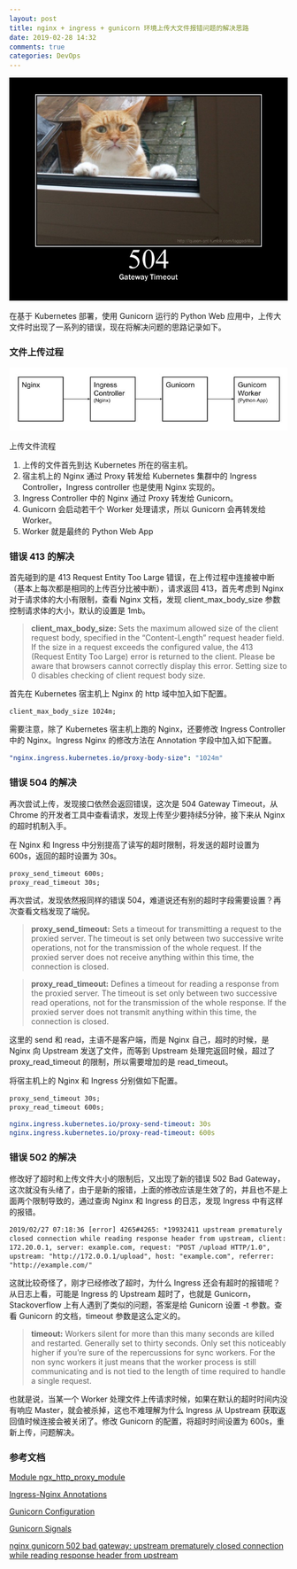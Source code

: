 ```yaml
---
layout: post
title: nginx + ingress + gunicorn 环境上传大文件报错问题的解决思路
date: 2019-02-28 14:32
comments: true
categories: DevOps
---
```


![](/upload/20190228_01.jpeg)

在基于 Kubernetes 部署，使用 Gunicorn 运行的 Python Web 应用中，上传大文件时出现了一系列的错误，现在将解决问题的思路记录如下。

<!-- more --> 

### 文件上传过程

![](/upload/20190228_02.jpg)

上传文件流程

1. 上传的文件首先到达 Kubernetes 所在的宿主机。
2. 宿主机上的 Nginx 通过 Proxy 转发给 Kubernetes 集群中的 Ingress Controller，Ingress controller 也是使用 Nginx 实现的。
3. Ingress Controller 中的 Nginx 通过 Proxy 转发给 Gunicorn。
4. Gunicorn 会启动若干个 Worker 处理请求，所以 Gunicorn 会再转发给 Worker。
5. Worker 就是最终的 Python Web App

### 错误 413 的解决

首先碰到的是 413 Request Entity Too Large 错误，在上传过程中连接被中断（基本上每次都是相同的上传百分比被中断），请求返回 413，首先考虑到 Nginx 对于请求体的大小有限制，查看 Nginx 文档，发现 client_max_body_size 参数控制请求体的大小，默认的设置是 1mb。

> **client_max_body_size:** Sets the maximum allowed size of the client request body, specified in the “Content-Length” request header field. If the size in a request exceeds the configured value, the 413 (Request Entity Too Large) error is returned to the client. Please be aware that browsers cannot correctly display this error. Setting size to 0 disables checking of client request body size.

首先在 Kubernetes 宿主机上 Nginx 的 http 域中加入如下配置。

```nginx
client_max_body_size 1024m;
```

需要注意，除了 Kubernetes 宿主机上跑的 Nginx，还要修改 Ingress Controller 中的 Nginx。Ingress Nginx 的修改方法在 Annotation 字段中加入如下配置。

```yaml
"nginx.ingress.kubernetes.io/proxy-body-size": "1024m"
```

### 错误 504 的解决

再次尝试上传，发现接口依然会返回错误，这次是 504 Gateway Timeout，从 Chrome 的开发者工具中查看请求，发现上传至少要持续5分钟，接下来从 Nginx 的超时机制入手。

在 Nginx 和 Ingress 中分别提高了读写的超时限制，将发送的超时设置为 600s，返回的超时设置为 30s。

```nginx
proxy_send_timeout 600s;
proxy_read_timeout 30s;
```

再次尝试，发现依然报同样的错误 504，难道说还有别的超时字段需要设置？再次查看文档发现了端倪。

> **proxy_send_timeout:** Sets a timeout for transmitting a request to the proxied server. The timeout is set only between two successive write operations, not for the transmission of the whole request. If the proxied server does not receive anything within this time, the connection is closed.

> **proxy_read_timeout:** Defines a timeout for reading a response from the proxied server. The timeout is set only between two successive read operations, not for the transmission of the whole response. If the proxied server does not transmit anything within this time, the connection is closed.

这里的 send 和 read，主语不是客户端，而是 Nginx 自己，超时的时候，是 Nginx 向 Upstream 发送了文件，而等到 Upstream 处理完返回时候，超过了 proxy_read_timeout 的限制，所以需要增加的是 read_timeout。

将宿主机上的 Nginx 和 Ingress 分别做如下配置。

```nginx
proxy_send_timeout 30s;
proxy_read_timeout 600s;
```

```yaml
nginx.ingress.kubernetes.io/proxy-send-timeout: 30s
nginx.ingress.kubernetes.io/proxy-read-timeout: 600s
```

### 错误 502 的解决

修改好了超时和上传文件大小的限制后，又出现了新的错误 502 Bad Gateway，这次就没有头绪了，由于是新的报错，上面的修改应该是生效了的，并且也不是上面两个限制导致的，通过查询 Nginx 和 Ingress 的日志，发现 Ingress 中有这样的报错。

```log
2019/02/27 07:18:36 [error] 4265#4265: *19932411 upstream prematurely closed connection while reading response header from upstream, client: 172.20.0.1, server: example.com, request: "POST /upload HTTP/1.0", upstream: "http://172.0.0.1/upload", host: "example.com", referrer: "http://example.com/"
```

这就比较奇怪了，刚才已经修改了超时，为什么 Ingress 还会有超时的报错呢？从日志上看，可能是 Ingress 的 Upstream 超时了，也就是 Gunicorn，Stackoverflow 上有人遇到了类似的问题，答案是给 Gunicorn 设置 -t 参数。查看 Gunicorn 的文档，timeout 参数是这么定义的。

> **timeout:** Workers silent for more than this many seconds are killed and restarted.
Generally set to thirty seconds. Only set this noticeably higher if you’re sure of the repercussions for sync workers. For the non sync workers it just means that the worker process is still communicating and is not tied to the length of time required to handle a single request.

也就是说，当某一个 Worker 处理文件上传请求时候，如果在默认的超时时间内没有响应 Master，就会被杀掉，这也不难理解为什么 Ingress 从 Upstream 获取返回值时候连接会被关闭了。修改 Gunicorn 的配置，将超时时间设置为 600s，重新上传，问题解决。

### 参考文档

[Module ngx_http_proxy_module](http://nginx.org/en/docs/http/ngx_http_proxy_module.html#proxy_read_timeout)

[Ingress-Nginx Annotations](https://github.com/kubernetes/ingress-nginx/blob/master/docs/user-guide/nginx-configuration/annotations.md)

[Gunicorn Configuration](http://docs.gunicorn.org/en/0.17.2/configure.html)

[Gunicorn Signals](http://docs.gunicorn.org/en/stable/signals.html)

[nginx gunicorn 502 bad gateway: upstream prematurely closed connection while reading response header from upstream](https://stackoverflow.com/questions/48046379/nginx-gunicorn-502-bad-gateway-upstream-prematurely-closed-connection-while-rea?rq=1)